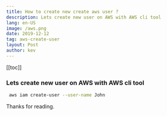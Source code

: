 ```yaml
---
title: How to create new create aws user ?
description: Lets create new user on AWS with AWS cli tool
lang: en-US
image: /aws.png
date: 2019-12-12
tag: aws-create-user
layout: Post
author: kev
---
```


[[toc]]

### Lets create new user on AWS with AWS cli tool


```bash
 aws iam create-user --user-name John
```

Thanks for reading.
